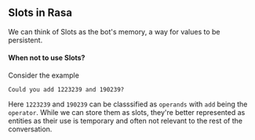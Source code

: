 ## Slots in Rasa
We can think of Slots as the bot's memory, a way for values to be persistent.

#### When not to use Slots?
Consider the example
```text
Could you add 1223239 and 190239?
```
Here `1223239` and `190239` can be classsified as `operands` with `add` being the `operator`. 
 While we can store them as slots, they're better represented as entities as their use is temporary and often not relevant to the rest of the conversation.

